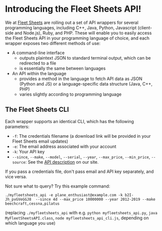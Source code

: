 # Introducing the Fleet Sheets API!

We at [Fleet Sheets](https://www.myfleetsheets.com/) are rolling out a set of API wrappers for several programming languages,
including C++, Java, Python, Javascript (client-side and Node.js), Ruby, and PHP. These will enable you to easily access the Fleet Sheets API
in your programming language of choice, and each wrapper exposes two different methods of use:

 * A command-line interface
   * outputs plaintext JSON to standard terminal output, which can be redirected to a file
   * is essentially the same between languages
 * An API within the language
   * provides a method in the language to fetch API data as JSON (Python and JS) or a language-specific data structure (Java, C++, PHP)
   * varies slightly according to programming language

## The Fleet Sheets CLI

Each wrapper supports an identical CLI, which has the following parameters:

 * `-f`: The credentials filename (a download link will be provided in your Fleet Sheets email updates)
 * `-e`: The email address associated with your account
 * `-k`: Your API key
 * `--since`, `--make`, `--model`, `--serial`, `--year`, `--max_price`, `--min_price`, `--source`: See the [API description](https://api.myfleetsheets.com/api/) on our site.

If you pass a credentials file, don't pass email and API key separately, and vice versa.

Not sure what to query? Try this example command:

`./myfleetsheets_api -e plane_enthusiast@example.com -k b2I-Jh_pvGVeGGJ8  --since 4d --max_price 10000000 --year 2012-2019 --make beechcraft,cessna,pilatus`

(replacing `./myfleetsheets_api` with e.g. `python myfleetsheets_api.py`, `java MyFleetSheetsAPI.class`, `node myfleetsheets_api_cli.js`,
depending on which language you use)

